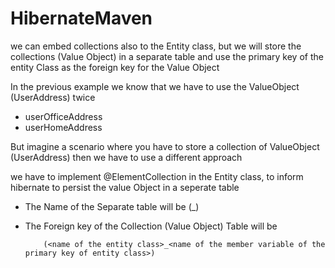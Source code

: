 # HibernateMaven
we can embed collections also to the Entity class, but we will store the collections (Value Object) in a separate table and use the primary key of the entity Class as the foreign key for the Value Object

In the previous example we know that we have to use the ValueObject (UserAddress) twice

- userOfficeAddress
- userHomeAddress

But imagine a scenario where you have to store a collection of ValueObject (UserAddress) then we have to use a different approach

we have to implement @ElementCollection in the Entity class, to inform hibernate to persist the value Object in a seperate table

- The Name of the Separate table will be (<name of the entity class>_<name of the value object class>)
- The Foreign key of the Collection (Value Object) Table will be

          (<name of the entity class>_<name of the member variable of the primary key of entity class>)
